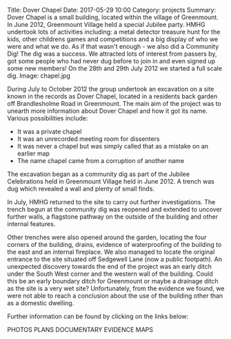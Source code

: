 Title: Dover Chapel
Date: 2017-05-29 10:00
Category: projects
Summary: Dover Chapel is a small building, located within the village of Greenmount. In June 2012, Greenmount Village held a special Jubilee party. HMHG undertook lots of activities including: a metal detector treasure hunt for the kids, other childrens games and competitions and a big display of who we were and what we do. As if that wasn't enough - we also did a Community Dig! The dig was a success. We attracted lots of interest from passers by, got some people who had never dug before to join in and even signed up some new members! On the 28th and 29th July 2012 we started a full scale dig.
Image: chapel.jpg

During July to October 2012 the group undertook an excavation on a site known in the records as Dover Chapel, located in a residents back garden off Brandlesholme Road in Greenmount. The main aim of the project was to unearth more information about Dover Chapel and how it got its name. Various possibilities include:
- It was a private chapel
- It was an unrecorded meeting room for dissenters
- It was never a chapel but was simply called that as a mistake on an earlier map
- The name chapel came from a corruption of another name

The excavation began as a community dig as part of the Jubilee Celebrations held in Greenmount Village held in June 2012. A trench was dug which revealed a wall and plenty of small finds.

In July, HMHG returned to the site to carry out further investigations. The trench begun at the community dig was reopened and extended to uncover further walls, a flagstone pathway on the outside of the building and other internal features.

Other trenches were also opened around the garden, locating the four corners of the building, drains, evidence of waterproofing of the building to the east and an internal fireplace. We also managed to locate the original entrance to the site situated off Sedgewell Lane (now a public footpath). An unexpected discovery towards the end of the project was an early ditch under the South West corner and the western wall of the building. Could this be an early boundary ditch for Greenmount or maybe a drainage ditch as the site is a very wet site? Unfortunately, from the evidence we found, we were not able to reach a conclusion about the use of the building other than as a domestic dwelling.

Further information can be found by clicking on the links below:

PHOTOS		PLANS		DOCUMENTARY EVIDENCE		MAPS
